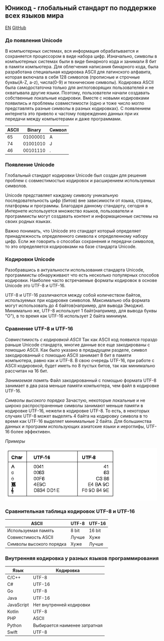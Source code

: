 ## Юникод - глобальный стандарт по поддержке всех языков мира

[EN](https://mirzhana.github.io/encodings/index_eng) [GitHub](https://github.com/Mirzhana/encodings/)

### До появления **Unicode**

В компьютерных системах, вся информация обрабатывается и сохраняется процессором в
виде набора цифр. Изначально, символы в компьютерных системах были в виде бинарного кода и занимали 8 бит в памяти компьютера. Для облегчения написания бинарного кода, была разработана специальная кодировка ASCII для латинского алфавита, которая включала в себя 128 символов (прописные и строчные буквы(A-Z, a-z), числа(0-9) и технические символы). Кодировка ASCII была самодостаточна только для англоговорящих пользователей и не охватывала другие языки. Поэтому, пользователи начали создавать собственные локальные кодировки. 
Вместе с новыми кодировками появились и проблемы совместимости (одно и тоже число могло представлять разные символы в разных кодировках). С появлением интернета это привело к частому повреждению данных при их передачи между компьютерами и даже программами.


 ASCII| Binary    | Символ
------| ---------| ----
65| 01000001|A
74| 01001010 |J
46| 00101110 |.


### Появление **Unicode**

Глобальный стандарт кодировки Unicode был создан для решения проблем с совместимостью кодировок и расширением используемых символов. 

Unicode представляет каждому символу уникальную последовательность цифр (битов) вне зависимости от языка, страны, платформы и программы. Благодаря данному стандарту, сегодня в Интернете используется множество языков, пользователи и программисты могут создавать контент и информационные системы на своих родных языках. 

Важно понимать, что Unicode это стандарт который определяет принадлежность определенного символа к определенному набору цифр. Если же говорить о способах сохранения и передачи символов, то это определяется кодировками на базе стандарта Unicode.

### Кодировки **Unicode**

Разобравшись в актуальности использования стандарта Unicode, программисты обнаруживают что есть несколько популярных способов кодировки. Наиболее часто встречаемые форматы кодировок в основе Unicode это UTF-8 и UTF-16.

UTF-8 и UTF-16 различаются между собой количеством байтов, используемых при кодировке символов. Максимально оба формата могут использовать до 4 байтов(например, для вывода Эмоджи). Минимально же, UTF-8 использует 1 байт(например, для вывода буквы "О"), в то время как UTF-16 использует 2 байта минимум.

### Сравнение **UTF-8** и **UTF-16**

_Совместимость с кодировкой  ASCII_
Так как ASCII код появился гораздо раньше Unicode стандарта, многие данные все еще закодированы с помощью ASCII. Как было указано в предыдущем разделе, символ закодированный с помощью ASCII занимает 8 бит в памяти компьютера, равно как и UTF-8. В свою очередь UTF-16, при работе с ASCII кодировкой, будет иметь по 8 пустых битов, так как минимально рассчитан на 16 бит. 

_Занимаемая память_
Файл закодированный с помощью формата UTF-8 занимает в два раза меньше памяти компьютера, чем файл в кодировке UTF-16. 

_Символы высокого порядка_
Зачастую, некоторые локальные и не широко распространенные символы занимают меньше памяти в кодировке UTF-16, нежели в кодировке UTF-8. То есть, в некоторых случаях UTF-8 может выделять 4 байта на кодировку символа в то время как UTF-16 выделяет минимальные 2 байта. Для большинства данных и программ использующих азиатские языки и иероглифы, UTF-16 более эффективен.

_Примеры_

![alt text](https://github.com/Mirzhana/encodings/blob/master/img/example.jpg?raw=true " ")



### Сравнительная таблица кодировок **UTF-8** и **UTF-16**
 ASCII             | UTF-8    | UTF-16
-------------------| ---------| ----
Используемая память| 8 bit |16 bit
Совместимость ASCII| Лучше |Хуже
Символы высокого порядка| Хуже |Лучше



### Внутренняя кодировка у разных языков программирования
 Язык             | Кодировка   
-------------------| ---------
C/C++| UTF-8
C#		|UTF-16
Go	|	UTF-8
Java	|	 UTF-16
JavaScript |	Нет внутренней кодировки
Kotlin	|	UTF-8
PHP		| ASCII
Python	| Выбирается наименее затратная
Swift	|	UTF-8



